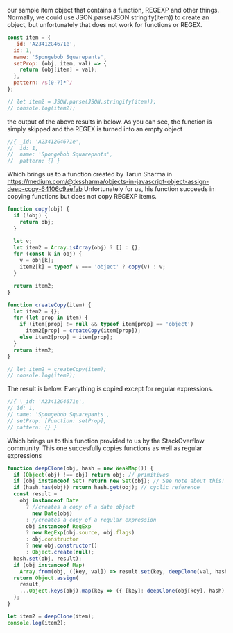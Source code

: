 our sample item object that contains a function, REGEXP and other things. Normally, we could use JSON.parse(JSON.stringify(item)) to create an object, but unfortunately that does not work for functions or REGEX.

```js
const item = {
  _id: 'A23412G4671e',
  id: 1,
  name: 'Spongebob Squarepants',
  setProp: (obj, item, val) => {
    return (obj[item] = val);
  },
  pattern: /$[0-7]*^/
};

// let item2 = JSON.parse(JSON.stringify(item));
// console.log(item2);
```

the output of the above results in below. As you can see, the function is simply skipped and the REGEX is turned into an empty object

```js
//{ _id: 'A23412G4671e',
//  id: 1,
//  name: 'Spongebob Squarepants',
//  pattern: {} }
```

Which brings us to a function created by Tarun Sharma in https://medium.com/@tkssharma/objects-in-javascript-object-assign-deep-copy-64106c9aefab
Unfortunately for us, his function succeeds in copying functions but does not copy REGEXP items.

```js
function copy(obj) {
  if (!obj) {
    return obj;
  }

  let v;
  let item2 = Array.isArray(obj) ? [] : {};
  for (const k in obj) {
    v = obj[k];
    item2[k] = typeof v === 'object' ? copy(v) : v;
  }

  return item2;
}

function createCopy(item) {
  let item2 = {};
  for (let prop in item) {
    if (item[prop] != null && typeof item[prop] == 'object')
      item2[prop] = createCopy(item[prop]);
    else item2[prop] = item[prop];
  }
  return item2;
}

// let item2 = createCopy(item);
// console.log(item2);
```

The result is below. Everything is copied except for regular expressions.

```js
//{ \_id: 'A23412G4671e',
// id: 1,
// name: 'Spongebob Squarepants',
// setProp: [Function: setProp],
// pattern: {} }
```

Which brings us to this function provided to us by the StackOverflow community. This one succesfully copies functions as well as regular expressions

```js
function deepClone(obj, hash = new WeakMap()) {
  if (Object(obj) !== obj) return obj; // primitives
  if (obj instanceof Set) return new Set(obj); // See note about this!
  if (hash.has(obj)) return hash.get(obj); // cyclic reference
  const result =
    obj instanceof Date
      ? //creates a copy of a date object
        new Date(obj)
      : //creates a copy of a regular expression
      obj instanceof RegExp
      ? new RegExp(obj.source, obj.flags)
      : obj.constructor
      ? new obj.constructor()
      : Object.create(null);
  hash.set(obj, result);
  if (obj instanceof Map)
    Array.from(obj, ([key, val]) => result.set(key, deepClone(val, hash)));
  return Object.assign(
    result,
    ...Object.keys(obj).map(key => ({ [key]: deepClone(obj[key], hash) }))
  );
}

let item2 = deepClone(item);
console.log(item2);
```

